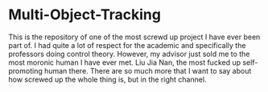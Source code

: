 # Multi-Object-Tracking

This is the repository of one of the most screwd up project I have ever been part of. 
I had quite a lot of respect for the academic and specifically the professors doing control theory. However, my advisor just sold me to the most moronic human
I have ever met. Liu Jia Nan, the most fucked up self-promoting human there. There are so much more that I want to say about how screwed up the whole thing is, but in the right channel. 
